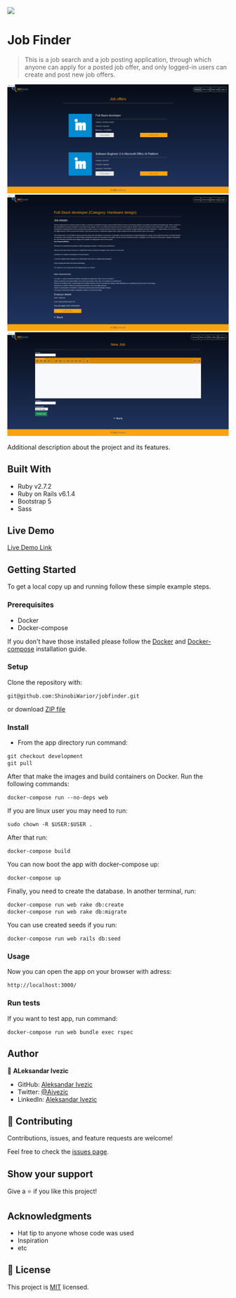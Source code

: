 ![](https://img.shields.io/badge/Ingemark-blue)

# Job Finder

> This is a job search and a job posting application, through which anyone can apply for a posted job offer, and only logged-in users can create and post new job offers. 

![screenshot](public/Screenshots/Screenshot-joblist.png)
![screenshot](public/Screenshots/Screenshot-job.png)
![screenshot](public/Screenshots/Screenshot-newjob.png)

Additional description about the project and its features.

## Built With

- Ruby v2.7.2
- Ruby on Rails v6.1.4
- Bootstrap 5
- Sass

## Live Demo

[Live Demo Link](https://livedemo.com)


## Getting Started

To get a local copy up and running follow these simple example steps.

### Prerequisites

- Docker
- Docker-compose

If you don't have those installed please follow the [Docker](https://www.docker.com/get-started) and [Docker-compose](https://docs.docker.com/compose/install/) installation guide.

### Setup

Clone the repository with:

```
git@github.com:ShinobiWarior/jobfinder.git
```
or download [ZIP file](https://github.com/ShinobiWarior/jobfinder/archive/refs/heads/develop.zip)

### Install

- From the app directory run command: 
```
git checkout development
git pull
```

After that make the images and build containers on Docker. Run the following commands:
```
docker-compose run --no-deps web
```
If you are linux user you may need to run:
```
sudo chown -R $USER:$USER .
```
After that run:
```
docker-compose build
```
You can now boot the app with docker-compose up:
```
docker-compose up
```
Finally, you need to create the database. In another terminal, run:

```
docker-compose run web rake db:create
docker-compose run web rake db:migrate
```
You can use created seeds if you run:
```
docker-compose run web rails db:seed
```

### Usage

Now you can open the app on your browser with adress:
```
http://localhost:3000/
```

### Run tests
If you want to test app, run command:
```
docker-compose run web bundle exec rspec
```


## Author

👤 **ALeksandar Ivezic**

- GitHub: [Aleksandar Ivezic](https://github.com/ShinobiWarior)
- Twitter: [@Aivezic](https://twitter.com/Aivezic)
- LinkedIn: [Aleksandar Ivezic](https://www.linkedin.com/in/aleksandar-ivezic/)



## 🤝 Contributing

Contributions, issues, and feature requests are welcome!

Feel free to check the [issues page](issues/).

## Show your support

Give a ⭐️ if you like this project!

## Acknowledgments

- Hat tip to anyone whose code was used
- Inspiration
- etc

## 📝 License

This project is [MIT](lic.url) licensed.
